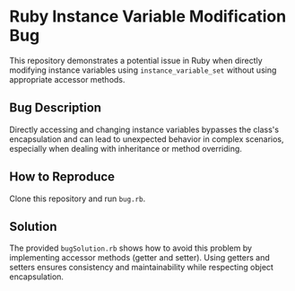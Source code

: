 # Ruby Instance Variable Modification Bug

This repository demonstrates a potential issue in Ruby when directly modifying instance variables using `instance_variable_set` without using appropriate accessor methods.

## Bug Description
Directly accessing and changing instance variables bypasses the class's encapsulation and can lead to unexpected behavior in complex scenarios, especially when dealing with inheritance or method overriding.

## How to Reproduce
Clone this repository and run `bug.rb`.

## Solution
The provided `bugSolution.rb` shows how to avoid this problem by implementing accessor methods (getter and setter). Using getters and setters ensures consistency and maintainability while respecting object encapsulation.